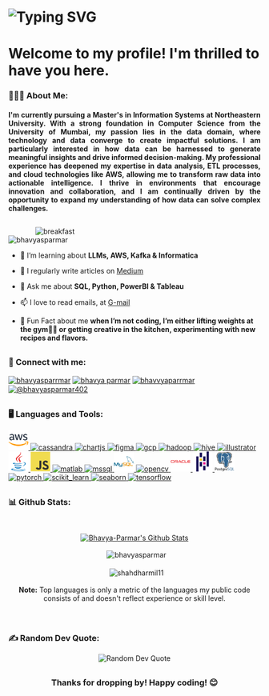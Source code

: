 <h1 align = "left">
	
![Typing SVG](https://readme-typing-svg.herokuapp.com?font=Architects+Daughter&color=4682B4&size=33&lines=Hello+World👋!!!!;I'm+Bhavya+Parmar!;I'm+a+Data+Enthusiast!)
</h1>
<h1 align="left">Welcome to my profile! I'm thrilled to have you here.</h1>
<h3 align="left"> 🧑🏻‍💻 About Me:</h3>
<h4 align="justify">
I'm currently pursuing a Master's in Information Systems at Northeastern University. With a strong foundation in Computer Science from the University of Mumbai, my passion lies in the data domain, where technology and data converge to create impactful solutions. I am particularly interested in how data can be harnessed to generate meaningful insights and drive informed decision-making.
My professional experience has deepened my expertise in data analysis, ETL processes, and cloud technologies like AWS, allowing me to transform raw data into actionable intelligence. I thrive in environments that encourage innovation and collaboration, and I am continually driven by the opportunity to expand my understanding of how data can solve complex challenges.
</h4>

##

<img align = "right" alt = "breakfast" width = "450" src = "https://i.giphy.com/media/v1.Y2lkPTc5MGI3NjExNWE4cW40dXR6cmR5ZTB3N3c2ZWVib2x3NDhkNW12cTU2Nm0xMTdhbCZlcD12MV9pbnRlcm5hbF9naWZfYnlfaWQmY3Q9Zw/JWuBH9rCO2uZuHBFpm/giphy.gif">

<p align="left"> <img src="https://komarev.com/ghpvc/?username=bhavyasparmar&label=Profile%20views&color=0e75b6&style=flat" alt="bhavyasparmar" /> </p>

- 🌱 I’m learning about **LLMs, AWS, Kafka & Informatica**

- 📝 I regularly write articles on [Medium](https://medium.com/%40bhavyasparmar402)

- 💬 Ask me about **SQL, Python, PowerBI & Tableau**

- 📫 I love to read emails, at [G-mail](https://mail.google.com/mail/u/1/#inbox)

- 🚀 Fun Fact about me  **when I’m not coding, I’m either lifting weights at the gym🏋️‍♂️ or getting creative in the kitchen, experimenting with new recipes and flavors.**

##

<h3 align="left"> 📮 Connect with me:</h3>
<p align="left">
<a href="https://twitter.com/bhavyasparrmar" target="blank"><img align="center" src="https://raw.githubusercontent.com/rahuldkjain/github-profile-readme-generator/master/src/images/icons/Social/twitter.svg" alt="bhavyasparrmar" height="30" width="40" /></a>
<a href="https://linkedin.com/in/bhavya parmar" target="blank"><img align="center" src="https://raw.githubusercontent.com/rahuldkjain/github-profile-readme-generator/master/src/images/icons/Social/linked-in-alt.svg" alt="bhavya parmar" height="30" width="40" /></a>
<a href="https://instagram.com/bhavvyaparrmar" target="blank"><img align="center" src="https://raw.githubusercontent.com/rahuldkjain/github-profile-readme-generator/master/src/images/icons/Social/instagram.svg" alt="bhavvyaparrmar" height="30" width="40" /></a>
<a href="https://medium.com/@bhavyasparmar402" target="blank"><img align="center" src="https://raw.githubusercontent.com/rahuldkjain/github-profile-readme-generator/master/src/images/icons/Social/medium.svg" alt="@bhavyasparmar402" height="30" width="40" /></a>
</p>

##

<h3 align="left"> 🖥️ Languages and Tools:</h3>
<p align="left"> <a href="https://aws.amazon.com" target="_blank" rel="noreferrer"> <img src="https://raw.githubusercontent.com/devicons/devicon/master/icons/amazonwebservices/amazonwebservices-original-wordmark.svg" alt="aws" width="40" height="40"/> </a> <a href="https://cassandra.apache.org/" target="_blank" rel="noreferrer"> <img src="https://www.vectorlogo.zone/logos/apache_cassandra/apache_cassandra-icon.svg" alt="cassandra" width="40" height="40"/> </a> <a href="https://www.chartjs.org" target="_blank" rel="noreferrer"> <img src="https://www.chartjs.org/media/logo-title.svg" alt="chartjs" width="40" height="40"/> </a> <a href="https://www.figma.com/" target="_blank" rel="noreferrer"> <img src="https://www.vectorlogo.zone/logos/figma/figma-icon.svg" alt="figma" width="40" height="40"/> </a> <a href="https://cloud.google.com" target="_blank" rel="noreferrer"> <img src="https://www.vectorlogo.zone/logos/google_cloud/google_cloud-icon.svg" alt="gcp" width="40" height="40"/> </a> <a href="https://hadoop.apache.org/" target="_blank" rel="noreferrer"> <img src="https://www.vectorlogo.zone/logos/apache_hadoop/apache_hadoop-icon.svg" alt="hadoop" width="40" height="40"/> </a> <a href="https://hive.apache.org/" target="_blank" rel="noreferrer"> <img src="https://www.vectorlogo.zone/logos/apache_hive/apache_hive-icon.svg" alt="hive" width="40" height="40"/> </a> <a href="https://www.adobe.com/in/products/illustrator.html" target="_blank" rel="noreferrer"> <img src="https://www.vectorlogo.zone/logos/adobe_illustrator/adobe_illustrator-icon.svg" alt="illustrator" width="40" height="40"/> </a> <a href="https://www.java.com" target="_blank" rel="noreferrer"> <img src="https://raw.githubusercontent.com/devicons/devicon/master/icons/java/java-original.svg" alt="java" width="40" height="40"/> </a> <a href="https://developer.mozilla.org/en-US/docs/Web/JavaScript" target="_blank" rel="noreferrer"> <img src="https://raw.githubusercontent.com/devicons/devicon/master/icons/javascript/javascript-original.svg" alt="javascript" width="40" height="40"/> </a> <a href="https://www.mathworks.com/" target="_blank" rel="noreferrer"> <img src="https://upload.wikimedia.org/wikipedia/commons/2/21/Matlab_Logo.png" alt="matlab" width="40" height="40"/> </a> <a href="https://www.microsoft.com/en-us/sql-server" target="_blank" rel="noreferrer"> <img src="https://www.svgrepo.com/show/303229/microsoft-sql-server-logo.svg" alt="mssql" width="40" height="40"/> </a> <a href="https://www.mysql.com/" target="_blank" rel="noreferrer"> <img src="https://raw.githubusercontent.com/devicons/devicon/master/icons/mysql/mysql-original-wordmark.svg" alt="mysql" width="40" height="40"/> </a> <a href="https://opencv.org/" target="_blank" rel="noreferrer"> <img src="https://www.vectorlogo.zone/logos/opencv/opencv-icon.svg" alt="opencv" width="40" height="40"/> </a> <a href="https://www.oracle.com/" target="_blank" rel="noreferrer"> <img src="https://raw.githubusercontent.com/devicons/devicon/master/icons/oracle/oracle-original.svg" alt="oracle" width="40" height="40"/> </a> <a href="https://pandas.pydata.org/" target="_blank" rel="noreferrer"> <img src="https://raw.githubusercontent.com/devicons/devicon/2ae2a900d2f041da66e950e4d48052658d850630/icons/pandas/pandas-original.svg" alt="pandas" width="40" height="40"/> </a> <a href="https://www.postgresql.org" target="_blank" rel="noreferrer"> <img src="https://raw.githubusercontent.com/devicons/devicon/master/icons/postgresql/postgresql-original-wordmark.svg" alt="postgresql" width="40" height="40"/> </a> <a href="https://pytorch.org/" target="_blank" rel="noreferrer"> <img src="https://www.vectorlogo.zone/logos/pytorch/pytorch-icon.svg" alt="pytorch" width="40" height="40"/> </a> <a href="https://scikit-learn.org/" target="_blank" rel="noreferrer"> <img src="https://upload.wikimedia.org/wikipedia/commons/0/05/Scikit_learn_logo_small.svg" alt="scikit_learn" width="40" height="40"/> </a> <a href="https://seaborn.pydata.org/" target="_blank" rel="noreferrer"> <img src="https://seaborn.pydata.org/_images/logo-mark-lightbg.svg" alt="seaborn" width="40" height="40"/> </a> <a href="https://www.tensorflow.org" target="_blank" rel="noreferrer"> <img src="https://www.vectorlogo.zone/logos/tensorflow/tensorflow-icon.svg" alt="tensorflow" width="40" height="40"/> </a> </p>


## <h3>📊 Github Stats: </h3>

 <br/>
  <p align="center">
    <a href="https://github.com/anuraghazra/github-readme-stats"><img alt="Bhavya-Parmar's Github Stats" src="https://github-readme-stats.vercel.app/api?username=bhavyasparmar&show_icons=true&count_private=true&theme=algolia" height="192px"/></a>
<br/>
    <br>
  &nbsp;
	  <img src="https://github-readme-stats.vercel.app/api/top-langs?username=bhavyasparmar&langs_count=10&show_icons=true&locale=en&layout=compact&theme=algolia" alt="bhavyasparmar" height="192px"/>
  <br/>
    <br>
  &nbsp;
  <img align="center" src="https://github-readme-streak-stats.herokuapp.com/?user=shahdharmil11&&show_icons=true&locale=en&theme=algolia" alt="shahdharmil11" />
  <br/>
    <br>
  <b>Note:</b> Top languages is only a metric of the languages my public code consists of and doesn't reflect experience or skill level.
  </p>
<be>
<br>

## <h3 align="left">✍️ Random Dev Quote: </h3>
<div align="center">
  <img src="https://quotes-github-readme.vercel.app/api?type=horizontal&theme=dark" alt="Random Dev Quote">
</div>

##

<h3 align="center"> <h3 align="center"> Thanks for dropping by! Happy coding! 😊</h3>
